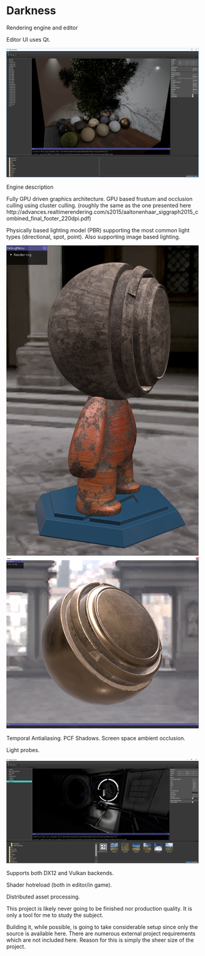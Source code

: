 # Darkness

Rendering engine and editor

Editor UI uses Qt.

![Editor](https://github.com/Karmiska/Darkness/blob/master/editor.png "Editor screenshot")

<p>Engine description</p>

<p>Fully GPU driven graphics architecture.
GPU based frustum and occlusion culling using cluster culling. (roughly the same as the one presented here http://advances.realtimerendering.com/s2015/aaltonenhaar_siggraph2015_combined_final_footer_220dpi.pdf)</p>

<p>Physically based lighting model (PBR) supporting the most common light types (directional, spot, point).
Also supporting image based lighting.</p>

![Substance](https://github.com/Karmiska/Darkness/blob/master/substance.png "Substance painter materials")
![Substance2](https://github.com/Karmiska/Darkness/blob/master/substance_metal.png "Substance painter materials 2")

<p>Temporal Antialiasing.
PCF Shadows.
Screen space ambient occlusion.</p>

<p>Light probes.</p>

![Probes](https://github.com/Karmiska/Darkness/blob/master/light_probe.png "Light probe")

<p>Supports both DX12 and Vulkan backends.</p>

<p>Shader hotreload (both in editor/in game).</p>
<p>Distributed asset processing.</p>

<p>This project is likely never going to be finished nor production quality. It is only a tool for me to study the subject.</p>

<p>Building it, while possible, is going to take considerable setup since only the source is available here. There are numerous external project requirements which are not included here. Reason for this is simply the sheer size of the project.</p>
